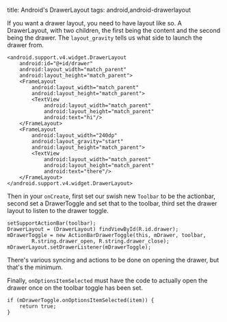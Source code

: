 title: Android's DrawerLayout
tags: android,android-drawerlayout

If you want a drawer layout, you need to have layout like so. A DrawerLayout, with two children, the first being the content and the second being the drawer. The `layout_gravity` tells us what side to launch the drawer from.

    <android.support.v4.widget.DrawerLayout
        android:id="@+id/drawer"
        android:layout_width="match_parent"
        android:layout_height="match_parent">
        <FrameLayout
            android:layout_width="match_parent"
            android:layout_height="match_parent">
            <TextView
                android:layout_width="match_parent"
                android:layout_height="match_parent"
                android:text="hi"/>
        </FrameLayout>
        <FrameLayout
            android:layout_width="240dp"
            android:layout_gravity="start"
            android:layout_height="match_parent">
            <TextView
                android:layout_width="match_parent"
                android:layout_height="match_parent"
                android:text="there"/>
        </FrameLayout>
    </android.support.v4.widget.DrawerLayout>

Then in your `onCreate`, first set our swish new `Toolbar` to be the actionbar, second set a DrawerToggle and set that to the toolbar, third set the drawer layout to listen to the drawer toggle.

    setSupportActionBar(toolbar);
    DrawerLayout = (DrawerLayout) findViewById(R.id.drawer);
    mDrawerToggle = new ActionBarDrawerToggle(this, mDrawer, toolbar,
            R.string.drawer_open, R.string.drawer_close);
    mDrawerLayout.setDrawerListener(mDrawerToggle);

There's various syncing and actions to be done on opening the drawer, but that's the minimum.

Finally, `onOptionsItemSelected` must have the code to actually open the drawer once on the toolbar toggle has been set.

    if (mDrawerToggle.onOptionsItemSelected(item)) {
        return true;
    }
